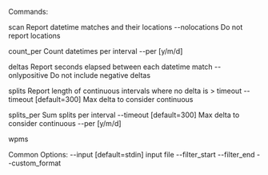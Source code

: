 Commands:

scan
Report datetime matches and their locations
        --nolocations       Do not report locations


count_per
Count datetimes per interval
        --per               [y/m/d]

deltas
Report seconds elapsed between each datetime match
        --onlypositive      Do not include negative deltas

splits
Report length of continuous intervals where no delta is > timeout
        --timeout           [default=300] Max delta to consider continuous

splits_per
Sum splits per interval
        --timeout           [default=300] Max delta to consider continuous
        --per               [y/m/d]

wpms

Common Options:
        --input             [default=stdin] input file
        --filter_start
        --filter_end
        --custom_format

